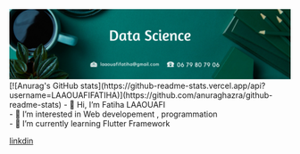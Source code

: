 
<img src="image.png" alt="">
[![Anurag's GitHub stats](https://github-readme-stats.vercel.app/api?username=LAAOUAFIFATIHA)](https://github.com/anuraghazra/github-readme-stats)
- 👋 Hi, I’m Fatiha LAAOUAFI <br>
- 👀 I’m interested in Web developement , programmation  <br>
- 🌱 I’m currently learning Flutter Framework<br>

<!---
LAAOUAFIFATIHA/LAAOUAFIFATIHA is a ✨ special ✨ repository because its `README.md` (this file) appears on your GitHub profile.
You can click the Preview link to take a look at your changes.
--->
<a href="https://www.linkedin.com/in/fatiha-laaouafi-4227252ba/"> linkdin </a>
